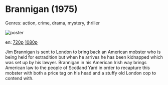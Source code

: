 # Brannigan (1975)

Genres: action, crime, drama, mystery, thriller

![poster](http://image.tmdb.org/t/p/w500/iQLvOBBDSsBiV4UdSZlxM6mgjJU.jpg)

en:
  [720p](magnet:?xt=urn:btih:bc589dd511dabd7f2367080ee229e60129e750d7&dn=Brannigan+(1975)&tr=udp%3A%2F%2Ftracker.yify-torrents.com%2Fannounce&tr=udp%3A%2F%2Fopen.demonii.com%3A1337&tr=udp%3A%2F%2Fexodus.desync.com%3A6969&tr=udp%3A%2F%2Ftracker.istole.it%3A80&tr=udp%3A%2F%2Ftracker.publicbt.com%3A80&tr=udp%3A%2F%2Ftracker.openbittorrent.com%3A80&tr=udp%3A%2F%2Ftracker.leechers-paradise.org%3A6969&tr=udp%3A%2F%2F9.rarbg.com%3A2710&tr=udp%3A%2F%2Ftracker.coppersurfer.tk%3A6969)
  [1080p](magnet:?xt=urn:btih:E56A1FDCA6F0C3E44A6F66FC7C818FC53F5EDDFB&tr=udp://glotorrents.pw:6969/announce&tr=udp://tracker.opentrackr.org:1337/announce&tr=udp://torrent.gresille.org:80/announce&tr=udp://tracker.openbittorrent.com:80&tr=udp://tracker.coppersurfer.tk:6969&tr=udp://tracker.leechers-paradise.org:6969&tr=udp://p4p.arenabg.ch:1337&tr=udp://tracker.internetwarriors.net:1337)
  


Jim Brannigan is sent to London to bring back an American mobster who is being held for extradition but when he arrives he has been kidnapped which was set up by his lawyer. Brannigan in his American Irish way brings American law to the people of Scotland Yard in order to recapture this mobster with both a price tag on his head and a stuffy old London cop to contend with.